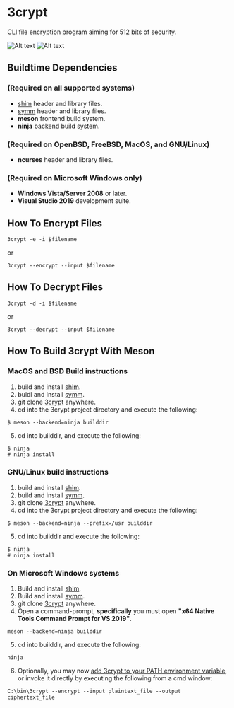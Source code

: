 # 3crypt
CLI file encryption program aiming for 512 bits of security.

![Alt text](/../screenshots/plaintext.png?raw=true "Before 3crypt Encryption")
![Alt text](/../screenshots/ciphertext.png?raw=true "After 3crypt Encryption")

## Buildtime Dependencies
### (Required on all supported systems)
-   [shim](https://github.com/stuartcalder/shim) header and library files.
-   [symm](https://github.com/stuartcalder/symm) header and library files.
-   __meson__ frontend build system.
-   __ninja__ backend build system.
### (Required on OpenBSD, FreeBSD, MacOS, and GNU/Linux)
-   __ncurses__ header and library files.
### (Required on Microsoft Windows only)
-   __Windows Vista/Server 2008__ or later.
-   __Visual Studio 2019__ development suite.
## How To Encrypt Files
```
3crypt -e -i $filename
```
or
```
3crypt --encrypt --input $filename
```
## How To Decrypt Files
```
3crypt -d -i $filename
```
or
```
3crypt --decrypt --input $filename
```
## How To Build 3crypt With Meson
### MacOS and BSD Build instructions
1. build and install [shim](https://github.com/stuartcalder/shim.git).
2. buidl and install [symm](https://github.com/stuartcalder/symm.git).
3. git clone [3crypt](https://github.com/stuartcalder/3crypt.git) anywhere.
4. cd into the 3crypt project directory and execute the following:
```
$ meson --backend=ninja builddir
```
5. cd into builddir, and execute the following:
```
$ ninja
# ninja install
```
### GNU/Linux build instructions
1. build and install [shim](https://github.com/stuartcalder/shim.git).
2. build and install [symm](https://github.com/stuartcalder/symm.git).
3. git clone [3crypt](https://github.com/stuartcalder/3crypt) anywhere.
4. cd into the 3crypt project directory and execute the following:
```
$ meson --backend=ninja --prefix=/usr builddir
```
5. cd into builddir and execute the following:
```
$ ninja
# ninja install
```
### On Microsoft Windows systems
1. Build and install [shim](https://github.com/stuartcalder/shim.git).
2. Build and install [symm](https://github.com/stuartcalder/symm.git).
3. git clone [3crypt](https://github.com/stuartcalder/3crypt.git) anywhere.
4. Open a command-prompt, **specifically** you must open __"x64 Native Tools Command Prompt for VS 2019"__.
```
meson --backend=ninja builddir
```
5. cd into builddir, and execute the following:
```
ninja
```
6. Optionally, you may now [add 3crypt to your PATH environment variable](https://stackoverflow.com/questions/9546324/adding-directory-to-path-environment-variable-in-windows), or invoke it directly by executing the following from a cmd window:
```
C:\bin\3crypt --encrypt --input plaintext_file --output ciphertext_file
```
